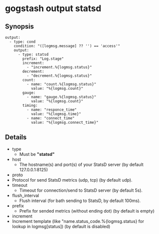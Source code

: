 gogstash output statsd
=====================

## Synopsis

```
output:
  - type: cond
    condition: "([logmsg.message] ?? '') == 'access'"
    output:
      - type: statsd
        prefix: "Log.stage"
        increment:
          - "increment.%{logmsg.status}"
        decrement:
          - "decrement.%{logmsg.status}"
        count:
          - name: "count.%{logmsg.status}"
            value: "%{logmsg.count}"
        gauge:
          - name: "gauge.%{logmsg.status}"
            value: "%{logmsg.count}"
        timing:
          - name: "responce_time"
            value: "%{logmsg.time}"
          - name: "connect_time"
            value: "%{logmsg.connect_time}"
```

## Details

* type
	* Must be **"statsd"**
* host
	* The hostname(s) and port(s) of your StatsD server (by default 127.0.0.1:8125)
*	proto
  * Protocol for send StatsD metrics (udp, tcp) (by default udp).
* timeout
  * Timeout for connection/send to StatsD server (by default 5s).
* flush_interval
  * Flush interval (for bath sending to StatsD, by default 100ms).
* prefix
  * Prefix for sended metrics (without ending dot) (by default is empty)
*	increment
  * Increment template (like "name.status_code.%{logmsg.status} for lookup in logmsg[status]) (by default is disabled)
```

